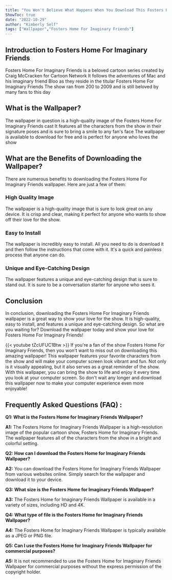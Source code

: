 ```yaml
---
title: "You Won't Believe What Happens When You Download This Fosters Home For Imaginary Friends Wallpaper!"
ShowToc: true 
date: "2022-10-29"
author: "Kimberly Self" 
tags: ["Wallpaper","Fosters Home For Imaginary Friends"]
---
```

## Introduction to Fosters Home For Imaginary Friends
Fosters Home For Imaginary Friends is a beloved cartoon series created by Craig McCracken for Cartoon Network It follows the adventures of Mac and his imaginary friend Bloo as they reside in the titular Fosters Home For Imaginary Friends The show ran from 200 to 2009 and is still beloved by many fans to this day

## What is the Wallpaper?
The wallpaper in question is a high-quality image of the Fosters Home For Imaginary Friends cast It features all the characters from the show in their signature poses and is sure to bring a smile to any fan's face The wallpaper is available to download for free and is perfect for anyone who loves the show

## What are the Benefits of Downloading the Wallpaper?
There are numerous benefits to downloading the Fosters Home For Imaginary Friends wallpaper. Here are just a few of them:

### High Quality Image
The wallpaper is a high-quality image that is sure to look great on any device. It is crisp and clear, making it perfect for anyone who wants to show off their love for the show.

### Easy to Install
The wallpaper is incredibly easy to install. All you need to do is download it and then follow the instructions that come with it. It's a quick and painless process that anyone can do.

### Unique and Eye-Catching Design
The wallpaper features a unique and eye-catching design that is sure to stand out. It is sure to be a conversation starter for anyone who sees it.

## Conclusion
In conclusion, downloading the Fosters Home For Imaginary Friends wallpaper is a great way to show your love for the show. It is high-quality, easy to install, and features a unique and eye-catching design. So what are you waiting for? Download the wallpaper today and show your love for Fosters Home For Imaginary Friends!

{{< youtube tZcUFUC1Btw >}} 
If you're a fan of the show Fosters Home For Imaginary Friends, then you won't want to miss out on downloading this amazing wallpaper! This wallpaper features your favorite characters from the show and will make your computer screen look vibrant and fun. Not only is it visually appealing, but it also serves as a great reminder of the show. With this wallpaper, you can bring the show to life and enjoy it every time you look at your computer screen. So don't wait any longer and download this wallpaper now to make your computer experience even more enjoyable!

## Frequently Asked Questions (FAQ) :
**Q1: What is the Fosters Home for Imaginary Friends Wallpaper?**

**A1:** The Fosters Home for Imaginary Friends Wallpaper is a high-resolution image of the popular cartoon show, Fosters Home for Imaginary Friends. The wallpaper features all of the characters from the show in a bright and colorful setting.

**Q2: How can I download the Fosters Home for Imaginary Friends Wallpaper?**

**A2:** You can download the Fosters Home for Imaginary Friends Wallpaper from various websites online. Simply search for the wallpaper and download it to your device.

**Q3: What size is the Fosters Home for Imaginary Friends Wallpaper?**

**A3:** The Fosters Home for Imaginary Friends Wallpaper is available in a variety of sizes, including HD and 4K.

**Q4: What type of file is the Fosters Home for Imaginary Friends Wallpaper?**

**A4:** The Fosters Home for Imaginary Friends Wallpaper is typically available as a JPEG or PNG file.

**Q5: Can I use the Fosters Home for Imaginary Friends Wallpaper for commercial purposes?**

**A5:** It is not recommended to use the Fosters Home for Imaginary Friends Wallpaper for commercial purposes without the express permission of the copyright holder.



